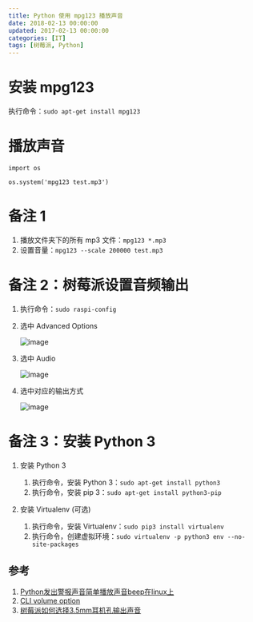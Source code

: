 ```yaml
---
title: Python 使用 mpg123 播放声音
date: 2018-02-13 00:00:00
updated: 2017-02-13 00:00:00
categories: [IT]
tags: [树莓派, Python]
---
```



# 安装 mpg123

执行命令：`sudo apt-get install mpg123`


# 播放声音

```
import os

os.system('mpg123 test.mp3')

```


# 备注 1

1. 播放文件夹下的所有 mp3 文件：`mpg123 *.mp3`
1. 设置音量：`mpg123 --scale 200000 test.mp3`


# 备注 2：树莓派设置音频输出

1. 执行命令：`sudo raspi-config`
1. 选中 Advanced Options

    ![image](http://victorblog.nos-eastchina1.126.net/2003/advanced_options.png)

1. 选中 Audio

    ![image](http://victorblog.nos-eastchina1.126.net/2003/audio.png)

1. 选中对应的输出方式

    ![image](http://victorblog.nos-eastchina1.126.net/2003/audio_output.png)

# 备注 3：安装 Python 3

1. 安装 Python 3

    1. 执行命令，安装 Python 3：`sudo apt-get install python3`
    1. 执行命令，安装 pip 3：`sudo apt-get install python3-pip`


1. 安装 Virtualenv (可选)

    1. 执行命令，安装 Virtualenv：`sudo pip3 install virtualenv`
    1. 执行命令，创建虚拟环境：`sudo virtualenv -p python3 env --no-site-packages`


参考
----

1. [Python发出警报声音简单播放声音beep在linux上](http://blog.csdn.net/u010918541/article/details/53227925)
1. [CLI volume option](https://sourceforge.net/p/mpg123/feature-requests/35)
1. [树莓派如何选择3.5mm耳机孔输出声音](https://jingyan.baidu.com/article/64d05a02220053de55f73bbc.html)
